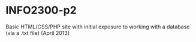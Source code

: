 INFO2300-p2
===========

Basic HTML/CSS/PHP site with initial exposure to working with a database (via a .txt file) (April 2013)
